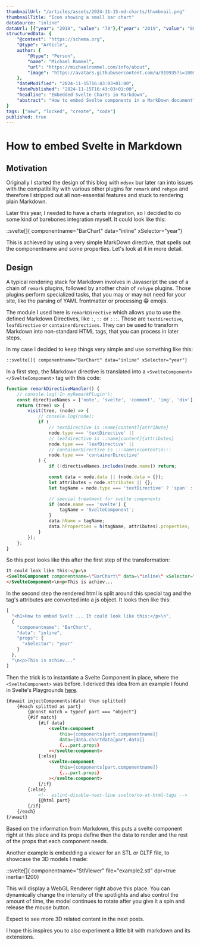 ```yaml
---
thumbnailUrl: "/articles/assets/2024-11-15-md-charts/thumbnail.png"
thumbnailTitle: "Icon showing a small bar chart"
dataSource: "inline"
dataUrl: [{"year": "2018", "value": "70"},{"year": "2019", "value": "80"},{"year": "2020", "value": "50"},{"year": "2021", "value": "40"},{"year": "2022", "value": "80"},{"year": "2023", "value": "100"},{"year":"2024","value":"130"},{"year":"2025","value":"125"}]
structuredData: {
    "@context": "https://schema.org",
    "@type": "Article",
    author: { 
        "@type": "Person", 
        "name": "Michael Rommel",
        "url": "https://michaelrommel.com/info/about",
        "image": "https://avatars.githubusercontent.com/u/919935?s=100&v=4"
    },
    "dateModified": "2024-11-15T16:43:03+01:00",
    "datePublished": "2024-11-15T16:43:03+01:00",
    "headline": "Embedded Svelte Charts in Markdown",
    "abstract": "How to embed Svelte components in a MarkDown document"
}
tags: ["new", "locked", "create", "code"]
published: true
---
```


# How to embed Svelte in Markdown

## Motivation

Originally I started the design of this blog with `mdsvx` bur later 
ran into issues with the compatibility with various other plugins for `remark`
and `rehype` and therefore I stripped out all non-essential features and
stuck to rendering plain Markdown.

Later this year, I needed to have a charts integration, so I decided to do
some kind of barebones integration myself. It could look like this:

::svelte[]{ componentname="BarChart" data="inline" xSelector="year"}

This is achieved by using a very simple MarkDown directive, that spells out
the componentname and some properties. Let's look at it in more detail.


## Design

A typical rendering stack for Markdown involves in Javascript the use of a
chain of `remark` plugins, followed by another chain of `rehype` plugins.
Those plugins perform specialized tasks, that you may or may not need for
your site, like the parsing of YAML frontmatter or processing :grin:
emojis.

The module I used here is `remarkDirective` which allows you to use the
defined Markdown Directives, like `:`, `::` or `:::`. Those are
`textdirective`, `leafdirective` or `containerdirectives`. They can be used
to transform Markdown into non-standard HTML tags, that you can process in
later steps.

In my case I decided to keep things very simple and use something like
this:

```md
::svelte[]{ componentname="BarChart" data="inline" xSelector="year"}
```

In a first step, the Markdown directive is translated into a
`<SvelteComponent></SvelteComponent>` tag with this code:

```js
function remarkDirectiveHandler() {
	// console.log('In myRemarkPlugin');
	const directiveNames = ['note', 'svelte', 'comment', 'img', 'div'];
	return (tree) => {
		visit(tree, (node) => {
			// console.log(node);
			if (
				// textDirective is :name[content]{attribute}
				node.type === 'textDirective' ||
				// leafdirective is ::name[content]{attributes}
				node.type === 'leafDirective' ||
				// containerDirective is :::name\ncontent\n:::
				node.type === 'containerDirective'
			) {
				if (!directiveNames.includes(node.name)) return;

				const data = node.data || (node.data = {});
				let attributes = node.attributes || {};
				let tagName = node.type === 'textDirective' ? 'span' : 'div';

				// special treatment for svelte components
				if (node.name === 'svelte') {
					tagName = 'SvelteComponent';
				}
				data.hName = tagName;
				data.hProperties = h(tagName, attributes).properties;
			}
		});
	};
}
```

So this post looks like this after the first step of the transformation:

```html
It could look like this:</p>\n
<SvelteComponent componentname=\"BarChart\" data=\"inline\" xSelector=\"year\">
</SvelteComponent>\n<p>This is achiev...
```

In the second step the rendered html is split around this special tag and
the tag's attributes are converted into a js object. It looks then like
this:

```js
[
  "<h1>How to embed Svelt ... It could look like this:</p>\n",
  {
    "componentname": "BarChart",
    "data": "inline",
    "props": {
      "xSelector": "year"
    }
  },
  "\n<p>This is achiev..."
]
```

Then the trick is to instantiate a Svelte Component in place, where the
`<SvelteComponent>` was before. I derived this idea from an example I found
in Svelte's Playgrounds 
[here](https://svelte.dev/playground/f54e07cfccef4f9aa92de0bc39769aa2).

```html
{#await injectComponents(data) then splitted}
	{#each splitted as part}
		{@const match = typeof part === "object"}
		{#if match}
			{#if data}
				<svelte:component
					this={components[part.componentname]}
					data={data.chartdata[part.data]}
					{...part.props}
				></svelte:component>
			{:else}
				<svelte:component
					this={components[part.componentname]}
					{...part.props}
				></svelte:component>
			{/if}
		{:else}
			<!-- eslint-disable-next-line svelte/no-at-html-tags -->
			{@html part}
		{/if}
	{/each}
{/await}
```

Based on the information from Markdown, this puts a svelte component right
at this place and its props define then the data to render and the rest of
the props that each component needs.

Another example is embedding a viewer for an STL or GLTF file, to showcase
the 3D models I made:

::svelte[]{ componentname="StlViewer" file="example2.stl" dpr=true inertia=1200}

This will display a WebGL Renderer right above this place. You can
dynamically change the intensity of the spotlights and also control the
amount of time, the model continues to rotate after you give it a spin and
release the mouse button.

Expect to see more 3D related content in the next posts.

I hope this inspires you to also experiment a little bit with markdown and
its extensions.

